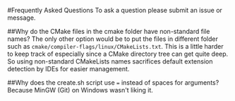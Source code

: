#Frequently Asked Questions
To ask a question please submit an issue or message.

##Why do the CMake files in the cmake folder have non-standard file names?
The only other option would be to put the files in different folder such as `cmake/compiler-flags/linux/CMakeLists.txt`. This is a little harder to keep track of especially since a CMake directory tree can get quite deep. So using non-standard CMakeLists names sacrifices default extension detection by IDEs for easier management.

##Why does the create.sh script use `=` instead of spaces for arguments?
Because MinGW (Git) on Windows wasn't liking it.

